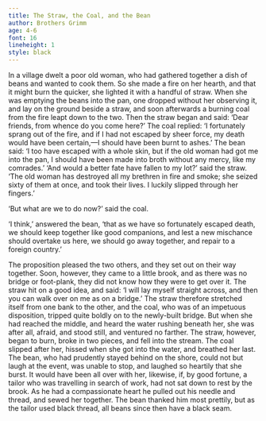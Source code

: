 ```yaml
---
title: The Straw, the Coal, and the Bean 
author: Brothers Grimm
age: 4-6
font: 16
lineheight: 1
style: black
---
```


In a village dwelt a poor old woman, who had gathered together a dish of beans and wanted to cook them. So she made a fire on her hearth, and that it might burn the quicker, she lighted it with a handful of straw. When she was emptying the beans into the pan, one dropped without her observing it, and lay on the ground beside a straw, and soon afterwards a burning coal from the fire leapt down to the two. Then the straw began and said: ‘Dear friends, from whence do you come here?’ The coal replied: ‘I fortunately sprang out of the fire, and if I had not escaped by sheer force, my death would have been certain,—I should have been burnt to ashes.’ The bean said: ‘I too have escaped with a whole skin, but if the old woman had got me into the pan, I should have been made into broth without any mercy, like my comrades.’ ‘And would a better fate have fallen to my lot?’ said the straw. ‘The old woman has destroyed all my brethren in fire and smoke; she seized sixty of them at once, and took their lives. I luckily slipped through her fingers.’

‘But what are we to do now?’ said the coal.

‘I think,’ answered the bean, ‘that as we have so fortunately escaped death, we should keep together like good companions, and lest a new mischance should overtake us here, we should go away together, and repair to a foreign country.’

The proposition pleased the two others, and they set out on their way together. Soon, however, they came to a little brook, and as there was no bridge or foot-plank, they did not know how they were to get over it. The straw hit on a good idea, and said: ‘I will lay myself straight across, and then you can walk over on me as on a bridge.’ The straw therefore stretched itself from one bank to the other, and the coal, who was of an impetuous disposition, tripped quite boldly on to the newly-built bridge. But when she had reached the middle, and heard the water rushing beneath her, she was after all, afraid, and stood still, and ventured no farther. The straw, however, began to burn, broke in two pieces, and fell into the stream. The coal slipped after her, hissed when she got into the water, and breathed her last. The bean, who had prudently stayed behind on the shore, could not but laugh at the event, was unable to stop, and laughed so heartily that she burst. It would have been all over with her, likewise, if, by good fortune, a tailor who was travelling in search of work, had not sat down to rest by the brook. As he had a compassionate heart he pulled out his needle and thread, and sewed her together. The bean thanked him most prettily, but as the tailor used black thread, all beans since then have a black seam.
